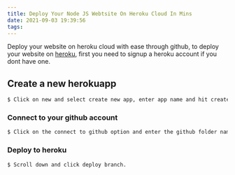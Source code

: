 ```yaml
---
title: Deploy Your Node JS Webtsite On Heroku Cloud In Mins
date: 2021-09-03 19:39:56
tags:
---
```


Deploy your website on heroku cloud with ease through github, to deploy your website on [heroku](https://signup.heroku.com/), first you need to signup a heroku account if you dont have one.

## Create a new herokuapp

``` bash
$ Click on new and select create new app, enter app name and hit create new app
```

### Connect to your github account

``` bash
$ Click on the connect to github option and enter the github folder name and search if your github has been already authenticated, else you need to login, click connect when you see the github folder.
```

### Deploy to heroku

``` bash
$ Scroll down and click deploy branch.
```

